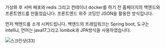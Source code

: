 가상화 후 서버 배포와 redis 그리고 컨테이너 docker를 하기 전 홈페이지의 백엔드와 프론트엔드를 만들었습니다.
프론트엔드 위주 코딩인 JSON을 활용한 방식입니다.


먼저 백엔드를 소개 시켜드립니다. 
백엔드의 프레임워크는 Spring boot, 도구는 intelliJ, 언어는 java17그리고 lombok과 JPA방식을 사용하였습니다.

![스크린샷(33)](https://github.com/user-attachments/assets/db5fb0ed-0e45-4106-8070-25d00f3c0973)
